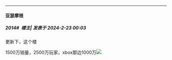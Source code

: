 ﻿
*****

####  亚瑟摩根  
##### 2014#         楼主| 发表于 2024-2-23 00:03

更新下，这个楼

1500万销量，2500万玩家，xbox那边1000万<img src="https://static.saraba1st.com/image/smiley/face2017/067.png" referrerpolicy="no-referrer">

